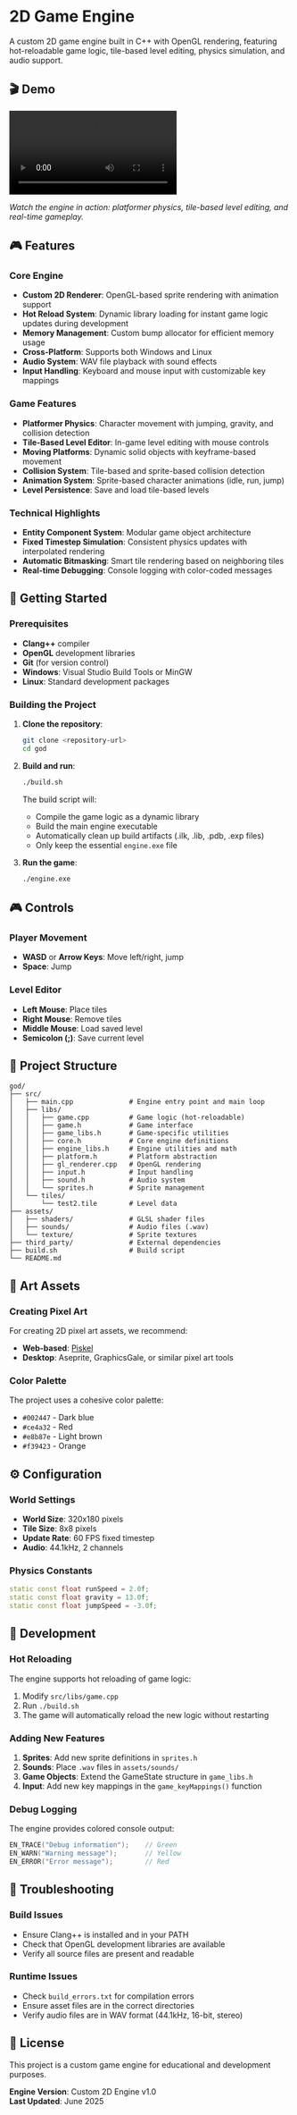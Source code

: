 # 2D Game Engine

A custom 2D game engine built in C++ with OpenGL rendering, featuring hot-reloadable game logic, tile-based level editing, physics simulation, and audio support.

## 🎬 Demo

![Demo](./demo.mp4)

*Watch the engine in action: platformer physics, tile-based level editing, and real-time gameplay.*

## 🎮 Features

### Core Engine
- **Custom 2D Renderer**: OpenGL-based sprite rendering with animation support
- **Hot Reload System**: Dynamic library loading for instant game logic updates during development
- **Memory Management**: Custom bump allocator for efficient memory usage
- **Cross-Platform**: Supports both Windows and Linux
- **Audio System**: WAV file playback with sound effects
- **Input Handling**: Keyboard and mouse input with customizable key mappings

### Game Features
- **Platformer Physics**: Character movement with jumping, gravity, and collision detection
- **Tile-Based Level Editor**: In-game level editing with mouse controls
- **Moving Platforms**: Dynamic solid objects with keyframe-based movement
- **Collision System**: Tile-based and sprite-based collision detection
- **Animation System**: Sprite-based character animations (idle, run, jump)
- **Level Persistence**: Save and load tile-based levels

### Technical Highlights
- **Entity Component System**: Modular game object architecture
- **Fixed Timestep Simulation**: Consistent physics updates with interpolated rendering
- **Automatic Bitmasking**: Smart tile rendering based on neighboring tiles
- **Real-time Debugging**: Console logging with color-coded messages

## 🚀 Getting Started

### Prerequisites
- **Clang++** compiler
- **OpenGL** development libraries
- **Git** (for version control)
- **Windows**: Visual Studio Build Tools or MinGW
- **Linux**: Standard development packages

### Building the Project

1. **Clone the repository**:
   ```bash
   git clone <repository-url>
   cd god
   ```

2. **Build and run**:
   ```bash
   ./build.sh
   ```
   
   The build script will:
   - Compile the game logic as a dynamic library
   - Build the main engine executable
   - Automatically clean up build artifacts (.ilk, .lib, .pdb, .exp files)
   - Only keep the essential `engine.exe` file

3. **Run the game**:
   ```bash
   ./engine.exe
   ```

## 🎮 Controls

### Player Movement
- **WASD** or **Arrow Keys**: Move left/right, jump
- **Space**: Jump

### Level Editor
- **Left Mouse**: Place tiles
- **Right Mouse**: Remove tiles
- **Middle Mouse**: Load saved level
- **Semicolon (;)**: Save current level

## 📁 Project Structure

```
god/
├── src/
│   ├── main.cpp              # Engine entry point and main loop
│   ├── libs/
│   │   ├── game.cpp          # Game logic (hot-reloadable)
│   │   ├── game.h            # Game interface
│   │   ├── game_libs.h       # Game-specific utilities
│   │   ├── core.h            # Core engine definitions
│   │   ├── engine_libs.h     # Engine utilities and math
│   │   ├── platform.h        # Platform abstraction
│   │   ├── gl_renderer.cpp   # OpenGL rendering
│   │   ├── input.h           # Input handling
│   │   ├── sound.h           # Audio system
│   │   └── sprites.h         # Sprite management
│   └── tiles/
│       └── test2.tile        # Level data
├── assets/
│   ├── shaders/              # GLSL shader files
│   ├── sounds/               # Audio files (.wav)
│   └── texture/              # Sprite textures
├── third_party/              # External dependencies
├── build.sh                  # Build script
└── README.md
```

## 🎨 Art Assets

### Creating Pixel Art
For creating 2D pixel art assets, we recommend:
- **Web-based**: [Piskel](https://www.piskelapp.com/)
- **Desktop**: Aseprite, GraphicsGale, or similar pixel art tools

### Color Palette
The project uses a cohesive color palette:
- `#002447` - Dark blue
- `#ce4a32` - Red
- `#e8b87e` - Light brown
- `#f39423` - Orange

## ⚙️ Configuration

### World Settings
- **World Size**: 320x180 pixels
- **Tile Size**: 8x8 pixels
- **Update Rate**: 60 FPS fixed timestep
- **Audio**: 44.1kHz, 2 channels

### Physics Constants
```cpp
static const float runSpeed = 2.0f;
static const float gravity = 13.0f;
static const float jumpSpeed = -3.0f;
```

## 🔧 Development

### Hot Reloading
The engine supports hot reloading of game logic:
1. Modify `src/libs/game.cpp`
2. Run `./build.sh`
3. The game will automatically reload the new logic without restarting

### Adding New Features
1. **Sprites**: Add new sprite definitions in `sprites.h`
2. **Sounds**: Place `.wav` files in `assets/sounds/`
3. **Game Objects**: Extend the GameState structure in `game_libs.h`
4. **Input**: Add new key mappings in the `game_keyMappings()` function

### Debug Logging
The engine provides colored console output:
```cpp
EN_TRACE("Debug information");    // Green
EN_WARN("Warning message");       // Yellow
EN_ERROR("Error message");        // Red
```

## 🐛 Troubleshooting

### Build Issues
- Ensure Clang++ is installed and in your PATH
- Check that OpenGL development libraries are available
- Verify all source files are present and readable


### Runtime Issues
- Check `build_errors.txt` for compilation errors
- Ensure asset files are in the correct directories
- Verify audio files are in WAV format (44.1kHz, 16-bit, stereo)

## 📄 License

This project is a custom game engine for educational and development purposes.

**Engine Version**: Custom 2D Engine v1.0  
**Last Updated**: June 2025
